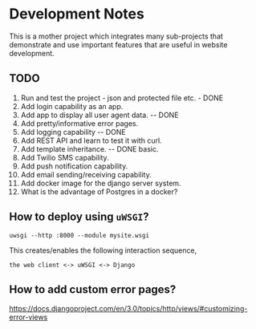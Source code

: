 Development Notes
=======================

This is a mother project which integrates many sub-projects
that demonstrate and use important features that are useful
in website development.


## TODO

1. Run and test the project - json and protected file etc. - DONE
2. Add login capability as an app.
3. Add app to display all user agent data. -- DONE
4. Add pretty/informative error pages.
5. Add logging capability -- DONE
6. Add REST API and learn to test it with curl.
7. Add template inheritance. -- DONE basic.
8. Add Twilio SMS capability.
9. Add push notification capability.
10. Add email sending/receiving capability.
11. Add docker image for the django server system.
12. What is the advantage of Postgres in a docker?

## How to deploy using `uWSGI`?

    uwsgi --http :8000 --module mysite.wsgi

This creates/enables the following interaction sequence,

    the web client <-> uWSGI <-> Django
    
## How to add custom error pages?

<https://docs.djangoproject.com/en/3.0/topics/http/views/#customizing-error-views>
